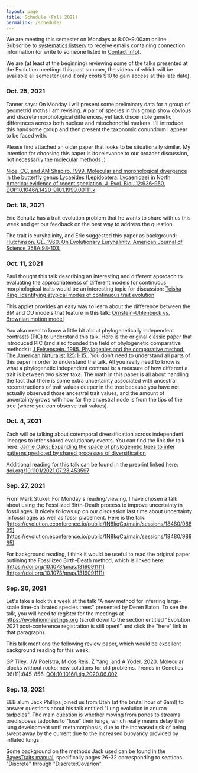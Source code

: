 ```yaml
---
layout: page
title: Schedule (Fall 2021)
permalink: /schedule/
---
```


We are meeting this semester on Mondays at 8:00-9:00am online. Subscribe to [systematics listserv](/systseminar/listserv/) to receive emails containing connection information (or write to someone listed in [Contact Info](/systseminar/contact-info/)).

We are (at least at the beginning) reviewing some of the talks presented at the Evolution meetings this past summer, the videos of which will be available all semester (and it only costs $10 to gain access at this late date).

### Oct. 25, 2021

Tanner says: On Monday I will present some preliminary data for a group of geometrid moths I am revising. A pair of species in this group show obvious and discrete morphological differences, yet lack discernible genetic differences across both nuclear and mitochondrial markers. I'll introduce this handsome group and then present the taxonomic conundrum I appear to be faced with.

Please find attached an older paper that looks to be situationally similar. My intention for choosing this paper is its relevance to our broader discussion, not necessarily the molecular methods ;)

[Nice, CC, and AM Shapiro. 1999. Molecular and morphological divergence in the butterfly genus Lycaeides (Lepidoptera: Lycaenidae) in North America: evidence of recent speciation. J. Evol. Biol. 12:936-950. DOI:10.1046/j.1420-9101.1999.00111.x](https://doi.org/10.1046/j.1420-9101.1999.00111.x)

### Oct. 18, 2021

Eric Schultz has a trait evolution problem that he wants to share with us this week and get our feedback on the best way to address the question. 

The trait is euryhalinity, and Eric suggested this paper as background:
[Hutchinson, GE. 1960. On Evolutionary Euryhalinity. American Journal of Science 258A:98-103.](http://earth.geology.yale.edu/~ajs/1960/ajs_258A_11.pdf/98.pdf)

### Oct. 11, 2021

Paul thought this talk describing an interesting and different approach to evaluating the appropriateness of different models for continuous morphological traits would be an interesting topic for discussion: [Teisha King: Identifying atypical modes of continuous trait evolution](https://evolution.econference.io/public/fN8kqCq/main/sessions/18550/102638)

This applet provides an easy way to learn about the difference between the BM and OU models that feature in this talk: [Ornstein-Uhlenbeck vs. Brownian motion model](https://plewis.github.io/applets/ou/)

You also need to know a little bit about phylogenetically independent contrasts (PIC) to understand this talk. Here is the original classic paper that introduced PIC (and also founded the field of phylogenetic comparative methods): [J Felsenstein. 1985. Phylogenies and the comparative method. The American Naturalist 125:1-15.](https://doi.org/10.1086/284325). You don't need to understand all parts of this paper in order to understand the talk. All you really need to know is what a phylogenetic independent contrast is: a measure of how different a trait is between two sister taxa. The math in this paper is all about handling the fact that there is some extra uncertainty associated with ancestral reconstructions of trait values deeper in the tree because you have not actually observed those ancestral trait values, and the amount of uncertainty grows with how far the ancestral node is from the tips of the tree (where you _can_ observe trait values).

### Oct. 4, 2021

Zach will be talking about cotemporal diversification across independent lineages to infer shared evolutionary events. You can find the link the talk here: [Jamie Oaks: Expanding the space of phylogenetic trees to infer patterns predicted by shared processes of diversification](https://evolution.econference.io/public/fN8kqCq/main/sessions/18480/99926)

Additional reading for this talk can be found in the preprint linked here: [doi.org/10.1101/2021.07.23.453597](https://doi.org/10.1101/2021.07.23.453597)

### Sep. 27, 2021

From Mark Stukel: For Monday's reading/viewing, I have chosen a talk about using the Fossilized Birth-Death process to improve uncertainty in fossil ages. It nicely follows up on our discussion last time about uncertainty in fossil ages as well as fossil placement. Here is the talk: 
[https://evolution.econference.io/public/fN8kqCq/main/sessions/18480/98885](https://evolution.econference.io/public/fN8kqCq/main/sessions/18480/98885)

For background reading, I think it would be useful to read the original paper outlining the Fossilized Birth-Death method, which is linked here: [https://doi.org/10.1073/pnas.1319091111](https://doi.org/10.1073/pnas.1319091111)

### Sep. 20, 2021

Let's take a look this week at the talk "A new method for inferring large-scale time-calibrated species trees" presented by Deren Eaton. To see the talk, you will need to register for the meetings at https://evolutionmeetings.org (scroll down to the section entitled "Evolution 2021 post-conference registration is  still open!" and click the "here" link in that paragraph). 

This talk mentions the following review paper, which would be excellent background reading for this week:

GP Tiley, JW Poelstra, M dos Reis, Z Yang, and A Yoder. 2020. Molecular clocks without rocks: new solutions for old problems. Trends in Genetics 36(11):845-856. [DOI:10.1016/j.tig.2020.06.002](https://doi.org/10.1016/j.tig.2020.06.002)

### Sep. 13, 2021

EEB alum Jack Phillips joined us from Utah (at the brutal hour of 6am!) to answer questions about his talk entitled "Lung evolution in anuran tadpoles". The main question is whether moving from ponds to streams predisposes tadpoles to "lose" their lungs, which really means delay their lung development until metamorphosis, due to the increased risk of being swept away by the current due to the increased buoyancy provided by inflated lungs.

Some background on the methods Jack used can be found in the [BayesTraits manual](http://www.evolution.rdg.ac.uk/BayesTraitsV3.0.5/BayesTraitsV3.0.5.html), specifically pages 26-32 corresponding to sections "Discrete" through "Discrete:Covarion". 
